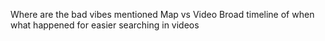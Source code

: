 Where are the bad vibes mentioned
Map vs Video
Broad timeline of when what happened for easier searching in videos